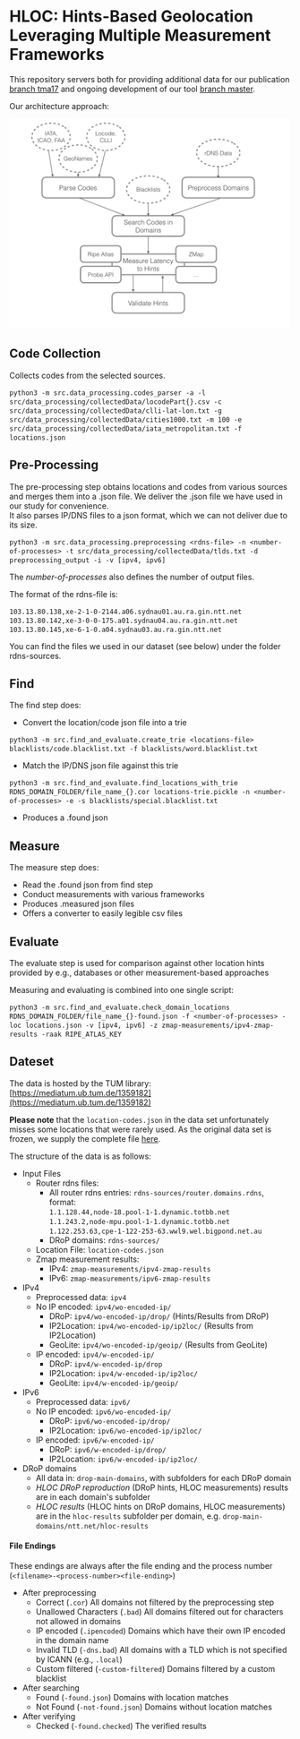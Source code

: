 # HLOC: Hints-Based Geolocation Leveraging Multiple Measurement Frameworks

This repository servers both for providing additional data for our publication [branch tma17](https://github.com/tumi8/hloc/tree/tma17) and ongoing development of our tool [branch master](https://github.com/tumi8/hloc).

Our architecture approach:

<img src="images/schema.jpg" alt="Drawing" width=500 />

## Code Collection

Collects codes from the selected sources.

```
python3 -m src.data_processing.codes_parser -a -l src/data_processing/collectedData/locodePart{}.csv -c src/data_processing/collectedData/clli-lat-lon.txt -g src/data_processing/collectedData/cities1000.txt -m 100 -e src/data_processing/collectedData/iata_metropolitan.txt -f locations.json
```

## Pre-Processing

The pre-processing step obtains locations and codes from various sources and merges them into a .json file. We deliver the .json file we have used in our study for convenience.   
It also parses IP/DNS files to a json format, which we can not deliver due to its size.

```
python3 -m src.data_processing.preprocessing <rdns-file> -n <number-of-processes> -t src/data_processing/collectedData/tlds.txt -d preprocessing_output -i -v [ipv4, ipv6]
```

The *number-of-processes* also defines the number of output files.

The format of the rdns-file is:
```
103.13.80.138,xe-2-1-0-2144.a06.sydnau01.au.ra.gin.ntt.net
103.13.80.142,xe-3-0-0-175.a01.sydnau04.au.ra.gin.ntt.net
103.13.80.145,xe-6-1-0.a04.sydnau03.au.ra.gin.ntt.net
```

You can find the files we used in our dataset (see below) under the folder rdns-sources.

## Find

The find step does:

* Convert the location/code json file into a trie
```
python3 -m src.find_and_evaluate.create_trie <locations-file> blacklists/code.blacklist.txt -f blacklists/word.blacklist.txt
```
* Match the IP/DNS json file against this trie
```
python3 -m src.find_and_evaluate.find_locations_with_trie RDNS_DOMAIN_FOLDER/file_name_{}.cor locations-trie.pickle -n <number-of-processes> -e -s blacklists/special.blacklist.txt
```
* Produces a .found json

## Measure

The measure step does:

* Read the .found json from find step
* Conduct measurements with various frameworks
* Produces .measured json files
* Offers a converter to easily legible csv files

## Evaluate

The evaluate step is used for comparison against other location hints provided by e.g., databases or other measurement-based approaches

Measuring and evaluating is combined into one single script:

```
python3 -m src.find_and_evaluate.check_domain_locations RDNS_DOMAIN_FOLDER/file_name_{}-found.json -f <number-of-processes> -loc locations.json -v [ipv4, ipv6] -z zmap-measurements/ipv4-zmap-results -raak RIPE_ATLAS_KEY
```

## Dateset

The data is hosted by the TUM library: [https://mediatum.ub.tum.de/1359182](https://mediatum.ub.tum.de/1359182)

**Please note** that the `location-codes.json` in the data set unfortunately misses some locations that were rarely used. As the original data set is frozen, we supply the complete file [here](https://github.com/tumi8/hloc/blob/tma17/location-codes.json.xz).



The structure of the data is as follows: 

 -  Input Files
    - Router rdns files:
        - All router rdns entries: `rdns-sources/router.domains.rdns`, format:  
        `1.1.128.44,node-18.pool-1-1.dynamic.totbb.net`     
         `1.1.243.2,node-mpu.pool-1-1.dynamic.totbb.net`  
         `1.122.253.63,cpe-1-122-253-63.wwl9.wel.bigpond.net.au`  
        - DRoP domains: `rdns-sources/`
    - Location File: `location-codes.json`
    - Zmap measurement results:
        - IPv4: `zmap-measurements/ipv4-zmap-results`
        - IPv6: `zmap-measurements/ipv6-zmap-results`
 -  IPv4
    - Preprocessed data: `ipv4`
    - No IP encoded: `ipv4/wo-encoded-ip/`
        - DRoP: `ipv4/wo-encoded-ip/drop/` (Hints/Results from DRoP)
        - IP2Location: `ipv4/wo-encoded-ip/ip2loc/` (Results from IP2Location)
        - GeoLite: `ipv4/wo-encoded-ip/geoip/` (Results from GeoLite)
    - IP encoded: `ipv4/w-encoded-ip/`
        - DRoP: `ipv4/w-encoded-ip/drop`
        - IP2Location: `ipv4/w-encoded-ip/ip2loc/`
        - GeoLite: `ipv4/w-encoded-ip/geoip/`
 -  IPv6
    - Preprocessed data: `ipv6/`
    - No IP encoded: `ipv6/wo-encoded-ip/`
        - DRoP: `ipv6/wo-encoded-ip/drop/`
        - IP2Location: `ipv6/wo-encoded-ip/ip2loc/`
    - IP encoded: `ipv6/w-encoded-ip/`
        - DRoP: `ipv6/w-encoded-ip/drop/`
        - IP2Location: `ipv6/w-encoded-ip/ip2loc/`
 -  DRoP domains
    -  All data in: `drop-main-domains`, with subfolders for each DRoP domain
    -  *HLOC DRoP reproduction* (DRoP hints, HLOC measurements) results are in each domain's subfolder
    -  *HLOC results* (HLOC hints on DRoP domains, HLOC measurements) are in the `hloc-results` subfolder per domain, e.g. `drop-main-domains/ntt.net/hloc-results`

#### File Endings
 These endings are always after the file ending and the process number (`<filename>-<process-number><file-ending>`)

 - After preprocessing
    - Correct (`.cor`)
        All domains not filtered by the preprocessing step
    - Unallowed Characters (`.bad`)
        All domains filtered out for characters not allowed in domains
    - IP encoded (`.ipencoded`)
        Domains which have their own IP encoded in the domain name
    - Invalid TLD (`-dns.bad`)
        All domains with a TLD which is not specified by ICANN (e.g., `.local`)
    - Custom filtered (`-custom-filtered`)
        Domains filtered by a custom blacklist
 - After searching
    - Found (`-found.json`)
        Domains with location matches
    - Not Found (`-not-found.json`)
        Domains without location matches
 - After verifying
    - Checked (`-found.checked`)
        The verified results




